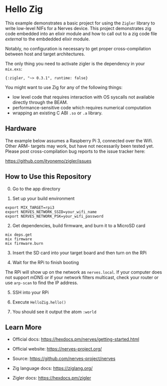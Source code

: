 # Hello Zig

This example demonstrates a basic project for using the `Zigler` library to write
low-level NIFs for a Nerves device.  This project demonstrates zig code embedded
into an elixir module and how to call out to a zig code file *external* to the
embdedded elixir module.

Notably, no configuration is necessary to get proper cross-compilation between
host and target architectures.

The only thing you need to activate zigler is the dependency in your `mix.exs`:

```
{:zigler, "~> 0.3.1", runtime: false}
```

You might want to use Zig for any of the following things:

- low level code that requires interaction with OS syscalls not available
  directly through the BEAM.
- performance-sensitive code which requires numerical computation
- wrapping an existing C ABI `.so` or `.a` library.

## Hardware

The example below assumes a Raspberry Pi 3, connected over the Wifi.  Other ARM-
targets may work, but have not necessarily been tested yet.  Please post
cross-compilation bug reports to the issue tracker here:

https://github.com/ityonemo/zigler/issues

## How to Use this Repository

0. Go to the app directory

1. Set up your build environment

```shell
export MIX_TARGET=rpi3
export NERVES_NETWORK_SSID=your_wifi_name
export NERVES_NETWORK_PSK=your_wifi_password
```

2. Get dependencies, build firmware, and burn it to a MicroSD card

```shell
mix deps.get
mix firmware
mix firmware.burn
```

3. Insert the SD card into your target board and then turn on the RPi

4. Wait for the RPi to finish booting

  The RPi will show up on the network as `nerves.local`. If your computer
  does not support mDNS or if your network filters multicast, check your
  router or use `arp-scan` to find the IP address.

5. SSH into your RPi

6. Execute `HelloZig.hello()`

7. You should see it output the atom `:world`

## Learn More

- Official docs: https://hexdocs.pm/nerves/getting-started.html
- Official website: https://nerves-project.org/
- Source: https://github.com/nerves-project/nerves

- Zig language docs: https://ziglang.org/
- Zigler docs: https://hexdocs.pm/zigler
